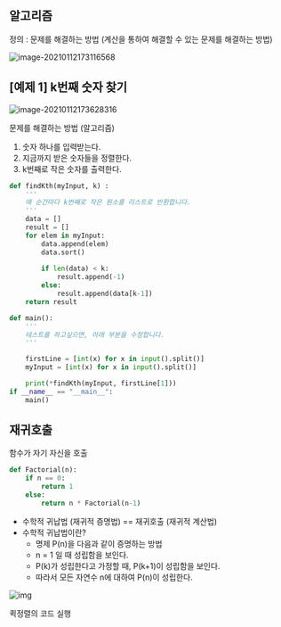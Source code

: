 ## 알고리즘

정의 : 문제를 해결하는 방법 (계산을 통하여 해결할 수 있는 문제를 해결하는 방법)

![image-20210112173116568](C:\Users\지뇽쿤\AppData\Roaming\Typora\typora-user-images\image-20210112173116568.png)



## [예제 1] k번째 숫자 찾기 

![image-20210112173628316](C:\Users\지뇽쿤\AppData\Roaming\Typora\typora-user-images\image-20210112173628316.png)

문제를 해결하는 방법 (알고리즘) 

1. 숫자 하나를 입력받는다. 
2. 지금까지 받은 숫자들을 정렬한다. 
3. k번째로 작은 숫자를 출력한다. 

```python
def findKth(myInput, k) :
    '''
    매 순간마다 k번째로 작은 원소를 리스트로 반환합니다.
    '''
    data = []
    result = []
    for elem in myInput: 
        data.append(elem)
        data.sort()
        
        if len(data) < k:
            result.append(-1)
        else:
            result.append(data[k-1])
    return result

def main():
    '''
    테스트를 하고싶으면, 아래 부분을 수정합니다.
    '''

    firstLine = [int(x) for x in input().split()]
    myInput = [int(x) for x in input().split()]

    print(*findKth(myInput, firstLine[1]))
if __name__ == "__main__":
    main()
```

## 재귀호출 

함수가 자기 자신을 호출 

```python
def Factorial(n): 
    if n == 0: 
        return 1 
    else: 
        return n * Factorial(n-1)
```

- 수학적 귀납법 (재귀적 증명법) == 재귀호출 (재귀적 계산법)
- 수학적 귀납법이란? 
  - 명제 P(n)을 다음과 같이 증명하는 방법 
  - n = 1 일 때 성립함을 보인다. 
  - P(k)가 성립한다고 가정할 때, P(k+1)이 성립함을 보인다. 
  - 따라서 모든 자연수 n에 대하여 P(n)이 성립한다. 

![img](https://drive.google.com/uc?export=view&id=1XlAeqz6ii5GryVEgfe_J0mQoe_Pi4oUs)

퀵정렬의 코드 실행 







